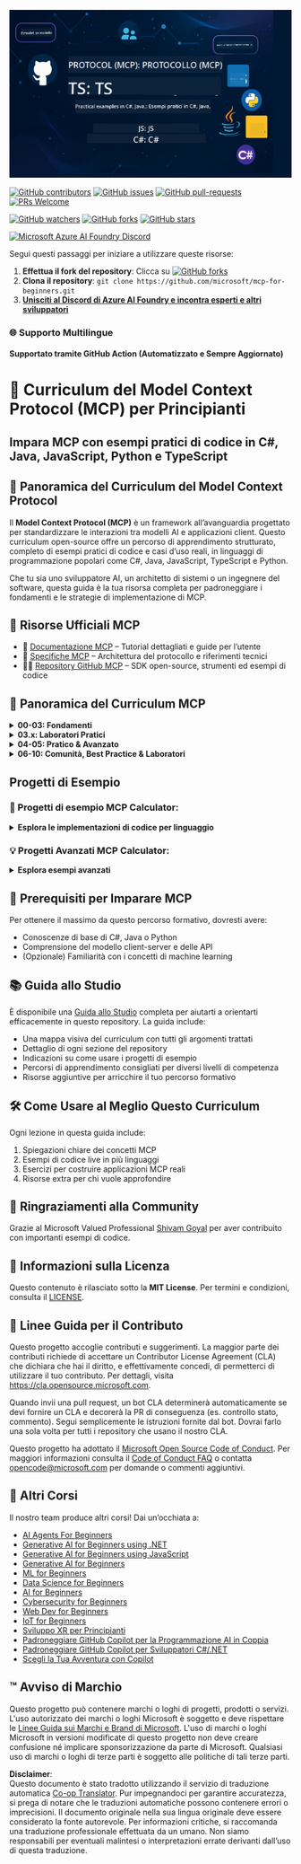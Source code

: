 <!--
CO_OP_TRANSLATOR_METADATA:
{
  "original_hash": "bc76969a3bb20c032d1d5e95a304a2e3",
  "translation_date": "2025-06-24T16:32:23+00:00",
  "source_file": "README.md",
  "language_code": "it"
}
-->
![MCP-for-beginners](../../translated_images/mcp-beginners.2ce2b317996369ff66c5b72e25eff9d4288ab2741fc70c0b4e523d1ae1e249fd.it.png) 

[![GitHub contributors](https://img.shields.io/github/contributors/microsoft/mcp-for-beginners.svg)](https://GitHub.com/microsoft/mcp-for-beginners/graphs/contributors)
[![GitHub issues](https://img.shields.io/github/issues/microsoft/mcp-for-beginners.svg)](https://GitHub.com/microsoft/mcp-for-beginners/issues)
[![GitHub pull-requests](https://img.shields.io/github/issues-pr/microsoft/mcp-for-beginners.svg)](https://GitHub.com/microsoft/mcp-for-beginners/pulls)
[![PRs Welcome](https://img.shields.io/badge/PRs-welcome-brightgreen.svg?style=flat-square)](http://makeapullrequest.com)

[![GitHub watchers](https://img.shields.io/github/watchers/microsoft/mcp-for-beginners.svg?style=social&label=Watch)](https://GitHub.com/microsoft/mcp-for-beginners/watchers)
[![GitHub forks](https://img.shields.io/github/forks/microsoft/mcp-for-beginners.svg?style=social&label=Fork)](https://GitHub.com/microsoft/mcp-for-beginners/fork)
[![GitHub stars](https://img.shields.io/github/stars/microsoft/mcp-for-beginners?style=social&label=Star)](https://GitHub.com/microsoft/mcp-for-beginners/stargazers)


[![Microsoft Azure AI Foundry Discord](https://dcbadge.vercel.app/api/server/ByRwuEEgH4)](https://discord.com/invite/ByRwuEEgH4)


Segui questi passaggi per iniziare a utilizzare queste risorse:
1. **Effettua il fork del repository**: Clicca su [![GitHub forks](https://img.shields.io/github/forks/microsoft/mcp-for-beginners.svg?style=social&label=Fork)](https://GitHub.com/microsoft/mcp-for-beginners/fork)
2. **Clona il repository**:   `git clone https://github.com/microsoft/mcp-for-beginners.git`
3. [**Unisciti al Discord di Azure AI Foundry e incontra esperti e altri sviluppatori**](https://discord.com/invite/ByRwuEEgH4)


### 🌐 Supporto Multilingue

#### Supportato tramite GitHub Action (Automatizzato e Sempre Aggiornato)

# 🚀 Curriculum del Model Context Protocol (MCP) per Principianti

## **Impara MCP con esempi pratici di codice in C#, Java, JavaScript, Python e TypeScript**

## 🧠 Panoramica del Curriculum del Model Context Protocol

Il **Model Context Protocol (MCP)** è un framework all’avanguardia progettato per standardizzare le interazioni tra modelli AI e applicazioni client. Questo curriculum open-source offre un percorso di apprendimento strutturato, completo di esempi pratici di codice e casi d’uso reali, in linguaggi di programmazione popolari come C#, Java, JavaScript, TypeScript e Python.

Che tu sia uno sviluppatore AI, un architetto di sistemi o un ingegnere del software, questa guida è la tua risorsa completa per padroneggiare i fondamenti e le strategie di implementazione di MCP.

## 🔗 Risorse Ufficiali MCP

- 📘 [Documentazione MCP](https://modelcontextprotocol.io/) – Tutorial dettagliati e guide per l’utente  
- 📜 [Specifiche MCP](https://spec.modelcontextprotocol.io/) – Architettura del protocollo e riferimenti tecnici  
- 🧑‍💻 [Repository GitHub MCP](https://github.com/modelcontextprotocol) – SDK open-source, strumenti ed esempi di codice  

## 🧭 Panoramica del Curriculum MCP

<details>
  <summary><strong>00-03: Fondamenti</strong></summary>

- **00. Introduzione a MCP**  
  Panoramica del Model Context Protocol e della sua importanza nelle pipeline AI. [Leggi di più](./00-Introduction/README.md)
- **01. Concetti Chiave Spiegati**  
  Esplorazione approfondita dei concetti fondamentali di MCP. [Leggi di più](./01-CoreConcepts/README.md)
- **02. Sicurezza in MCP**  
  Minacce alla sicurezza e migliori pratiche. [Leggi di più](./02-Security/README.md)
- **03. Primi Passi con MCP**  
  Configurazione dell’ambiente, server/client di base, integrazione. [Leggi di più](./03-GettingStarted/README.md)
</details>

<details>
  <summary><strong>03.x: Laboratori Pratici</strong></summary>

- **3.1. Primo server** – [Guida](./03-GettingStarted/01-first-server/README.md)
- **3.2. Primo client** – [Guida](./03-GettingStarted/02-client/README.md)
- **3.3. Client con LLM** – [Guida](./03-GettingStarted/03-llm-client/README.md)
- **3.4. Utilizzare un server con Visual Studio Code** – [Guida](./03-GettingStarted/04-vscode/README.md)
- **3.5. Creare un server usando SSE** – [Guida](./03-GettingStarted/05-sse-server/README.md)
- **3.6. Streaming HTTP** – [Guida](./03-GettingStarted/06-http-streaming/README.md)
- **3.7. Usare AI Toolkit** – [Guida](./03-GettingStarted/07-aitk/README.md)
- **3.8. Testare il tuo server** – [Guida](./03-GettingStarted/08-testing/README.md)
- **3.9. Distribuire il tuo server** – [Guida](./03-GettingStarted/09-deployment/README.md)
</details>

<details>
  <summary><strong>04-05: Pratico & Avanzato</strong></summary>

- **04. Implementazione Pratica**  
  SDK, debug, test, template di prompt riutilizzabili. [Leggi di più](./04-PracticalImplementation/README.md)
- **05. Argomenti Avanzati in MCP**  
  AI multimodale, scalabilità, utilizzo enterprise. [Leggi di più](./05-AdvancedTopics/README.md)
- **5.1. Integrazione MCP con Azure** – [Guida](./05-AdvancedTopics/mcp-integration/README.md)
- **5.2. Multimodalità** – [Guida](./05-AdvancedTopics/mcp-multi-modality/README.md)
- **5.3. Demo OAuth2 MCP** – [Guida](./05-AdvancedTopics/mcp-oauth2-demo/README.md)
- **5.4. Root Contexts** – [Guida](./05-AdvancedTopics/mcp-root-contexts/README.md)
- **5.5. Routing** – [Guida](./05-AdvancedTopics/mcp-routing/README.md)
- **5.6. Sampling** – [Guida](./05-AdvancedTopics/mcp-sampling/README.md)
- **5.7. Scalabilità** – [Guida](./05-AdvancedTopics/mcp-scaling/README.md)
- **5.8. Sicurezza** – [Guida](./05-AdvancedTopics/mcp-security/README.md)
- **5.9. Web Search MCP** – [Guida](./05-AdvancedTopics/web-search-mcp/README.md)
- **5.10. Streaming in tempo reale** – [Guida](./05-AdvancedTopics/mcp-realtimestreaming/README.md)
- **5.11. Ricerca Web in tempo reale** – [Guida](./05-AdvancedTopics/mcp-realtimesearch/README.md)
</details>

<details>
  <summary><strong>06-10: Comunità, Best Practice & Laboratori</strong></summary>

- **06. Contributi della Comunità** – [Guida](./06-CommunityContributions/README.md)
- **07. Lezioni dall’Adozione Precoce** – [Guida](./07-LessonsFromEarlyAdoption/README.md)
- **08. Best Practice per MCP** – [Guida](./08-BestPractices/README.md)
- **09. Casi di Studio MCP** – [Guida](./09-CaseStudy/README.md)
- **10. Ottimizzare i Flussi di Lavoro AI: Creare un Server MCP con AI Toolkit** – [Laboratorio Pratico](./10-StreamliningAIWorkflowsBuildingAnMCPServerWithAIToolkit/README.md)
</details>

## Progetti di Esempio

### 🧮 Progetti di esempio MCP Calculator:
<details>
  <summary><strong>Esplora le implementazioni di codice per linguaggio</strong></summary>

  - [Esempio Server MCP in C#](./03-GettingStarted/samples/csharp/README.md)
  - [Calcolatrice MCP in Java](./03-GettingStarted/samples/java/calculator/README.md)
  - [Demo MCP in JavaScript](./03-GettingStarted/samples/javascript/README.md)
  - [Server MCP in Python](../../03-GettingStarted/samples/python/mcp_calculator_server.py)
  - [Esempio MCP in TypeScript](./03-GettingStarted/samples/typescript/README.md)

</details>

### 💡 Progetti Avanzati MCP Calculator:
<details>
  <summary><strong>Esplora esempi avanzati</strong></summary>

  - [Esempio Avanzato in C#](./04-PracticalImplementation/samples/csharp/README.md)
  - [Esempio App Container in Java](./04-PracticalImplementation/samples/java/containerapp/README.md)
  - [Esempio Avanzato in JavaScript](./04-PracticalImplementation/samples/javascript/README.md)
  - [Implementazione Complessa in Python](../../04-PracticalImplementation/samples/python/mcp_sample.py)
  - [Esempio Container in TypeScript](./04-PracticalImplementation/samples/typescript/README.md)

</details>


## 🎯 Prerequisiti per Imparare MCP

Per ottenere il massimo da questo percorso formativo, dovresti avere:

- Conoscenze di base di C#, Java o Python  
- Comprensione del modello client-server e delle API  
- (Opzionale) Familiarità con i concetti di machine learning  

## 📚 Guida allo Studio

È disponibile una [Guida allo Studio](./study_guide.md) completa per aiutarti a orientarti efficacemente in questo repository. La guida include:

- Una mappa visiva del curriculum con tutti gli argomenti trattati  
- Dettaglio di ogni sezione del repository  
- Indicazioni su come usare i progetti di esempio  
- Percorsi di apprendimento consigliati per diversi livelli di competenza  
- Risorse aggiuntive per arricchire il tuo percorso formativo  

## 🛠️ Come Usare al Meglio Questo Curriculum

Ogni lezione in questa guida include:

1. Spiegazioni chiare dei concetti MCP  
2. Esempi di codice live in più linguaggi  
3. Esercizi per costruire applicazioni MCP reali  
4. Risorse extra per chi vuole approfondire  

## 🌟 Ringraziamenti alla Community

Grazie al Microsoft Valued Professional [Shivam Goyal](https://www.linkedin.com/in/shivam2003/) per aver contribuito con importanti esempi di codice.

## 📜 Informazioni sulla Licenza

Questo contenuto è rilasciato sotto la **MIT License**. Per termini e condizioni, consulta il [LICENSE](../../LICENSE).

## 🤝 Linee Guida per il Contributo

Questo progetto accoglie contributi e suggerimenti. La maggior parte dei contributi richiede di accettare un
Contributor License Agreement (CLA) che dichiara che hai il diritto, e effettivamente concedi, di permetterci
di utilizzare il tuo contributo. Per dettagli, visita <https://cla.opensource.microsoft.com>.

Quando invii una pull request, un bot CLA determinerà automaticamente se devi fornire
un CLA e decorerà la PR di conseguenza (es. controllo stato, commento). Segui semplicemente le istruzioni
fornite dal bot. Dovrai farlo una sola volta per tutti i repository che usano il nostro CLA.

Questo progetto ha adottato il [Microsoft Open Source Code of Conduct](https://opensource.microsoft.com/codeofconduct/).
Per maggiori informazioni consulta il [Code of Conduct FAQ](https://opensource.microsoft.com/codeofconduct/faq/) o
contatta [opencode@microsoft.com](mailto:opencode@microsoft.com) per domande o commenti aggiuntivi.

## 🎒 Altri Corsi
Il nostro team produce altri corsi! Dai un’occhiata a:

- [AI Agents For Beginners](https://github.com/microsoft/ai-agents-for-beginners?WT.mc_id=academic-105485-koreyst)
- [Generative AI for Beginners using .NET](https://github.com/microsoft/Generative-AI-for-beginners-dotnet?WT.mc_id=academic-105485-koreyst)
- [Generative AI for Beginners using JavaScript](https://github.com/microsoft/generative-ai-with-javascript?WT.mc_id=academic-105485-koreyst)
- [Generative AI for Beginners](https://github.com/microsoft/generative-ai-for-beginners?WT.mc_id=academic-105485-koreyst)
- [ML for Beginners](https://aka.ms/ml-beginners?WT.mc_id=academic-105485-koreyst)
- [Data Science for Beginners](https://aka.ms/datascience-beginners?WT.mc_id=academic-105485-koreyst)
- [AI for Beginners](https://aka.ms/ai-beginners?WT.mc_id=academic-105485-koreyst)
- [Cybersecurity for Beginners](https://github.com/microsoft/Security-101??WT.mc_id=academic-96948-sayoung)
- [Web Dev for Beginners](https://aka.ms/webdev-beginners?WT.mc_id=academic-105485-koreyst)
- [IoT for Beginners](https://aka.ms/iot-beginners?WT.mc_id=academic-105485-koreyst)
- [Sviluppo XR per Principianti](https://github.com/microsoft/xr-development-for-beginners?WT.mc_id=academic-105485-koreyst)
- [Padroneggiare GitHub Copilot per la Programmazione AI in Coppia](https://aka.ms/GitHubCopilotAI?WT.mc_id=academic-105485-koreyst)
- [Padroneggiare GitHub Copilot per Sviluppatori C#/.NET](https://github.com/microsoft/mastering-github-copilot-for-dotnet-csharp-developers?WT.mc_id=academic-105485-koreyst)
- [Scegli la Tua Avventura con Copilot](https://github.com/microsoft/CopilotAdventures?WT.mc_id=academic-105485-koreyst)


## ™️ Avviso di Marchio

Questo progetto può contenere marchi o loghi di progetti, prodotti o servizi. L'uso autorizzato dei marchi o loghi Microsoft è soggetto e deve rispettare le [Linee Guida sui Marchi e Brand di Microsoft](https://www.microsoft.com/legal/intellectualproperty/trademarks/usage/general).
L'uso di marchi o loghi Microsoft in versioni modificate di questo progetto non deve creare confusione né implicare sponsorizzazione da parte di Microsoft.
Qualsiasi uso di marchi o loghi di terze parti è soggetto alle politiche di tali terze parti.

**Disclaimer**:  
Questo documento è stato tradotto utilizzando il servizio di traduzione automatica [Co-op Translator](https://github.com/Azure/co-op-translator). Pur impegnandoci per garantire accuratezza, si prega di notare che le traduzioni automatiche possono contenere errori o imprecisioni. Il documento originale nella sua lingua originale deve essere considerato la fonte autorevole. Per informazioni critiche, si raccomanda una traduzione professionale effettuata da un umano. Non siamo responsabili per eventuali malintesi o interpretazioni errate derivanti dall’uso di questa traduzione.